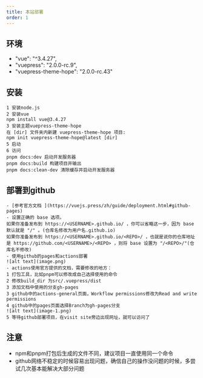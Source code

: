 ```yaml
---
title: 本站部署
order: 1
---
```

## 环境

- "vue": "^3.4.27",
- "vuepress": "2.0.0-rc.9",
- "vuepress-theme-hope": "2.0.0-rc.43"

## 安装

```
1 安装node.js
2 安装vue
npm install vue@3.4.27
3 安装主题vuepress-theme-hope
在 [dir] 文件夹内新建 vuepress-theme-hope 项目:
npm init vuepress-theme-hope@latest [dir]
5 启动
6 访问
pnpm docs:dev 启动开发服务器
pnpm docs:build 构建项目并输出
pnpm docs:clean-dev 清除缓存并启动开发服务器
```
## 部署到github
```
- [参考官方文档 ](https://vuejs.press/zh/guide/deployment.html#github-pages)
- 设置正确的 base 选项。
如果你准备发布到 https://<USERNAME>.github.io/ ，你可以省略这一步，因为 base 默认就是 "/" 。(仓库名修改为用户名.github.io)
如果你准备发布到 https://<USERNAME>.github.io/<REPO>/ ，也就是说你的仓库地址是 https://github.com/<USERNAME>/<REPO> ，则将 base 设置为 "/<REPO>/"(仓库名不修改)
- 使用github的pages和actions部署
![alt text](image.png)
- actions使用官方提供的文档，需要修改的地方：
1 打包工具，比如pnpm可以修改成自己选择使用的命令
2 修改build_dir 为src/.vuepress/dist
3 添加文档中使用的分支gh-pages
3 github中的actions-general页面，Workflow permissions修改为Read and write permissions
4 github中的pages页面选择Branch为gh-pages分支
![alt text](image-1.png)
5 等待github部署项目，在visit site旁边出现网址，就可以访问了
```
## 注意
- npm和pnpm打包后生成的文件不同，建议项目一直使用同一个命令
- github网络不稳定的时候容易出现问题，确信自己的操作没问题的时候，多尝试几次基本能解决大部分问题

